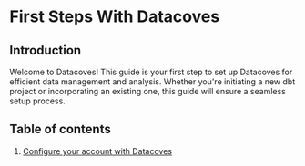 # First Steps With Datacoves

## Introduction

Welcome to Datacoves! This guide is your first step to set up Datacoves for efficient data management and analysis. Whether you're initiating a new dbt project or incorporating an existing one, this guide will ensure a seamless setup process. 

## Table of contents

1. [Configure your account with Datacoves](first-steps/configure-account.md)
